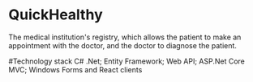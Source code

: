 # QuickHealthy
The medical institution's registry, which allows the patient to make an appointment with the doctor, and the doctor to diagnose the patient.

#Technology stack
C# .Net; Entity Framework; Web API; ASP.Net Core MVC; Windows Forms and React clients

